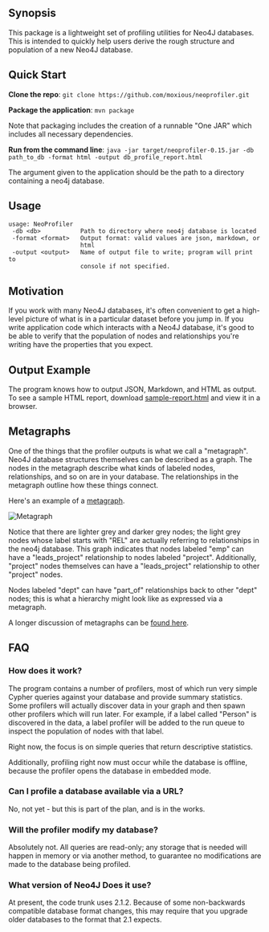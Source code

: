 ## Synopsis

This package is a lightweight set of profiling utilities for Neo4J databases.
This is intended to quickly help users derive the rough structure and
population of a new Neo4J database.

## Quick Start

**Clone the repo**: `git clone https://github.com/moxious/neoprofiler.git`

**Package the application**:  `mvn package`

Note that packaging includes the creation of a runnable "One JAR" which includes all necessary dependencies.

**Run from the command line**: 
`java -jar target/neoprofiler-0.15.jar -db path_to_db -format html -output db_profile_report.html`

The argument given to the application should be the path to a directory containing a neo4j database.

## Usage

```
usage: NeoProfiler
 -db <db>           Path to directory where neo4j database is located
 -format <format>   Output format: valid values are json, markdown, or
                    html
 -output <output>   Name of output file to write; program will print to
                    console if not specified.
```

## Motivation

If you work with many Neo4J databases, it's often convenient to get a
high-level picture of what is in a particular dataset before you jump in.  If
you write application code which interacts with a Neo4J database, it's good to
be able to verify that the population of nodes and relationships you're writing
have the properties that you expect.

## Output Example

The program knows how to output JSON, Markdown, and HTML as output.   To see
a sample HTML report, download [sample-report.html](sample-report.html) and
view it in a browser.

## Metagraphs

One of the things that the profiler outputs is what we call a "metagraph".  Neo4J
database structures themselves can be described as a graph.  The nodes in the metagraph
describe what kinds of labeled nodes, relationships, and so on are in your database.
The relationships in the metagraph outline how these things connect.

Here's an example of a [metagraph](https://imgur.com/qsPvQFY).

<img src="https://i.imgur.com/qsPvQFY.png" alt="Metagraph"/>

Notice that there are lighter grey and darker grey nodes; the light grey nodes whose label
starts with "REL" are actually referring to relationships in the neo4j database.  This 
graph indicates that nodes labeled "emp" can have a "leads_project" relationship to nodes
labeled "project".   Additionally, "project" nodes themselves can have a "leads_project"
relationship to other "project" nodes.   

Nodes labeled "dept" can have "part_of" relationships back to other "dept" nodes; this is
what a hierarchy might look like as expressed via a metagraph. 
  
A longer discussion of metagraphs can be [found here](http://gist.neo4j.org/?8640853).

## FAQ

### How does it work?

The program contains a number of profilers, most of which run very simple
Cypher queries against your database and provide summary statistics.  Some
profilers will actually discover data in your graph and then spawn other
profilers which will run later.  For example, if a label called "Person" is
discovered in the data, a label profiler will be added to the run queue to 
inspect the population of nodes with that label.

Right now, the focus is on simple queries that return descriptive statistics.

Additionally, profiling right now must occur while the database is offline,
because the profiler opens the database in embedded mode.

### Can I profile a database available via a URL?

No, not yet - but this is part of the plan, and is in the works.

### Will the profiler modify my database?

Absolutely not.  All queries are read-only; any storage that is needed will
happen in memory or via another method, to guarantee no modifications are
made to the database being profiled.

### What version of Neo4J Does it use? ###

At present, the code trunk uses 2.1.2.  Because of some non-backwards compatible
database format changes, this may require that you upgrade older databases to
the format that 2.1 expects.

